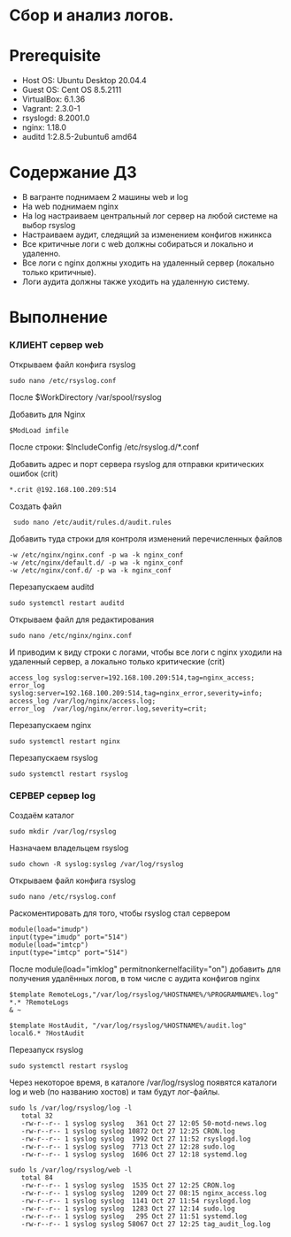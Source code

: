 # Сбор и анализ логов.

# **Prerequisite**

- Host OS: Ubuntu Desktop 20.04.4
- Guest OS: Cent OS 8.5.2111
- VirtualBox: 6.1.36
- Vagrant: 2.3.0-1
- rsyslogd: 8.2001.0
- nginx: 1.18.0
- auditd 1:2.8.5-2ubuntu6 amd64

# **Содержание ДЗ**

* В вагранте поднимаем 2 машины web и log
* На web поднимаем nginx
* На log настраиваем центральный лог сервер на любой системе на выбор rsyslog
* Настраиваем аудит, следящий за изменением конфигов нжинкса
* Все критичные логи с web должны собираться и локально и удаленно.
* Все логи с nginx должны уходить на удаленный сервер (локально только критичные).
* Логи аудита должны также уходить на удаленную систему.

# **Выполнение**

### КЛИЕНТ сервер web

Открываем файл конфига rsyslog
```
sudo nano /etc/rsyslog.conf
```

После $WorkDirectory /var/spool/rsyslog

Добавить для Nginx
```
$ModLoad imfile
```

После строки: $IncludeConfig /etc/rsyslog.d/*.conf

Добавить адрес и порт сервера rsyslog для отправки критических ошибок (crit)
```
*.crit @192.168.100.209:514
```

Создать файл
```
 sudo nano /etc/audit/rules.d/audit.rules
```

Добавить туда строки для контроля изменений перечисленных файлов
```
-w /etc/nginx/nginx.conf -p wa -k nginx_conf
-w /etc/nginx/default.d/ -p wa -k nginx_conf
-w /etc/nginx/conf.d/ -p wa -k nginx_conf
```

Перезапускаем auditd
```
sudo systemctl restart auditd
```

Открываем файл для редактирования
```
sudo nano /etc/nginx/nginx.conf
```

И приводим к виду строки с логами, чтобы все логи с nginx уходили на удаленный сервер, а локально только критические (crit)
```
access_log syslog:server=192.168.100.209:514,tag=nginx_access;
error_log syslog:server=192.168.100.209:514,tag=nginx_error,severity=info;
access_log /var/log/nginx/access.log;
error_log  /var/log/nginx/error.log,severity=crit;
```

Перезапускаем nginx
```
sudo systemctl restart nginx
```

Перезапускаем rsyslog
```
sudo systemctl restart rsyslog
```

### СЕРВЕР сервер log

Создаём каталог
```
sudo mkdir /var/log/rsyslog
```

Назначаем владельцем rsyslog
```
sudo chown -R syslog:syslog /var/log/rsyslog
```

Открываем файл конфига rsyslog
```
sudo nano /etc/rsyslog.conf
```

Раскоментировать для того, чтобы rsyslog стал сервером
```
module(load="imudp")
input(type="imudp" port="514")
module(load="imtcp")
input(type="imtcp" port="514")
```

После module(load="imklog" permitnonkernelfacility="on") добавить для получения удалённых логов, в том числе с аудита конфигов nginx
```
$template RemoteLogs,"/var/log/rsyslog/%HOSTNAME%/%PROGRAMNAME%.log"
*.* ?RemoteLogs
& ~

$template HostAudit, "/var/log/rsyslog/%HOSTNAME%/audit.log"
local6.* ?HostAudit
```

Перезапуск rsyslog
```
sudo systemctl restart rsyslog
```

Через некоторое время, в каталоге /var/log/rsyslog появятся каталоги log и web (по названию хостов) и там будут лог-файлы.

```
sudo ls /var/log/rsyslog/log -l
   total 32
   -rw-r--r-- 1 syslog syslog   361 Oct 27 12:05 50-motd-news.log
   -rw-r--r-- 1 syslog syslog 10872 Oct 27 12:25 CRON.log
   -rw-r--r-- 1 syslog syslog  1992 Oct 27 11:52 rsyslogd.log
   -rw-r--r-- 1 syslog syslog  7713 Oct 27 12:28 sudo.log
   -rw-r--r-- 1 syslog syslog  1606 Oct 27 12:18 systemd.log

sudo ls /var/log/rsyslog/web -l
   total 84
   -rw-r--r-- 1 syslog syslog  1535 Oct 27 12:25 CRON.log
   -rw-r--r-- 1 syslog syslog  1209 Oct 27 08:15 nginx_access.log
   -rw-r--r-- 1 syslog syslog  1141 Oct 27 11:54 rsyslogd.log
   -rw-r--r-- 1 syslog syslog  1283 Oct 27 12:14 sudo.log
   -rw-r--r-- 1 syslog syslog   295 Oct 27 11:51 systemd.log
   -rw-r--r-- 1 syslog syslog 58067 Oct 27 12:25 tag_audit_log.log
```

